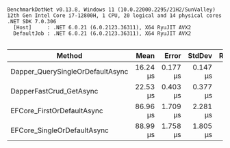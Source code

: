 ```

BenchmarkDotNet v0.13.8, Windows 11 (10.0.22000.2295/21H2/SunValley)
12th Gen Intel Core i7-12800H, 1 CPU, 20 logical and 14 physical cores
.NET SDK 7.0.306
  [Host]     : .NET 6.0.21 (6.0.2123.36311), X64 RyuJIT AVX2
  DefaultJob : .NET 6.0.21 (6.0.2123.36311), X64 RyuJIT AVX2


```
| Method                           | Mean     | Error    | StdDev   | Rank | Gen0   | Gen1   | Allocated |
|--------------------------------- |---------:|---------:|---------:|-----:|-------:|-------:|----------:|
| Dapper_QuerySingleOrDefaultAsync | 16.24 μs | 0.177 μs | 0.147 μs |    1 | 0.7935 |      - |   9.83 KB |
| DapperFastCrud_GetAsync          | 22.53 μs | 0.403 μs | 0.377 μs |    2 | 1.4038 | 0.0305 |  17.57 KB |
| EFCore_FirstOrDefaultAsync       | 86.96 μs | 1.709 μs | 2.281 μs |    3 | 4.7607 | 0.8545 |  58.84 KB |
| EFCore_SingleOrDefaultAsync      | 88.99 μs | 1.758 μs | 1.805 μs |    4 | 4.7607 | 0.8545 |  58.84 KB |
